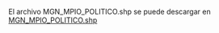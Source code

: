 El archivo MGN_MPIO_POLITICO.shp se puede descargar en [MGN_MPIO_POLITICO.shp](https://drive.google.com/file/d/1RDg1b4d3noTtRcpdHB7lEtZv0ZUpx77v/view?usp=sharing)
